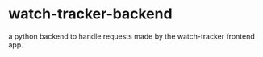 # watch-tracker-backend
a python backend to handle requests made by the watch-tracker frontend app.

